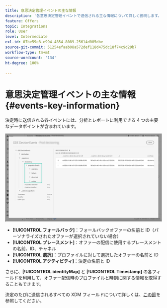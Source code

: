```yaml
---
title: 意思決定管理イベントの主な情報
description: '各意思決定管理イベントで送信される主な情報について詳しく説明します。 '
feature: Offers
topic: Integrations
role: User
level: Intermediate
exl-id: 07be59e8-e994-4854-8089-25614d005dbe
source-git-commit: 51254efaab08a572def118d475dc18f74c9d29b7
workflow-type: tm+mt
source-wordcount: '134'
ht-degree: 100%

---
```


# 意思決定管理イベントの主な情報 {#events-key-information}

決定時に送信される各イベントには、分析とレポートに利用できる 4 つの主要なデータポイントが含まれています。

![](../../assets/events-dataset-preview.png)

* **[!UICONTROL フォールバック]**：フォールバックオファーの名前と ID（パーソナライズされたオファーが選択されていない場合）
* **[!UICONTROL プレースメント]**：オファーの配信に使用するプレースメントの名前、ID、チャネル
* **[!UICONTROL 選択]**：プロファイルに対して選択したオファーの名前と ID
* **[!UICONTROL アクティビティ]**：決定の名前と ID

さらに、**[!UICONTROL identityMap]** と **[!UICONTROL Timestamp]** の各フィールドを利用して、オファー配信時のプロファイルと時刻に関する情報を取得することもできます。

決定のたびに送信されるすべての XDM フィールドについて詳しくは、[この節](xdm-fields.md)を参照してください。
